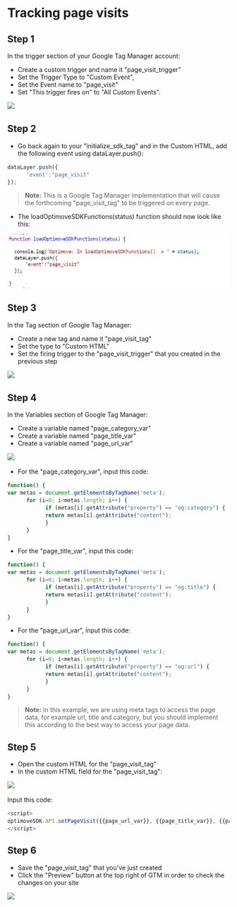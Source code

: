 # Tracking page visits

## Step 1
In the trigger section of your Google Tag Manager account: 
* Create a custom trigger and name it "page_visit_trigger" 
* Set the Trigger Type to "Custom Event", 
* Set the Event name to "page_visit" 
* Set "This trigger fires on" to "All Custom Events".

<p align="left"><kbd><img src="https://github.com/optimove-tech/Web-SDK-Integration-Guide/blob/master/Web-SDK-Basic-Code-Setup/images/page_visit_trigger.png?raw=true"></kbd></p>

## Step 2
* Go back again to your "initialize_sdk_tag" and in the Custom HTML, add the following event using dataLayer.push():

```javascript
dataLayer.push({
      'event':"page_visit"
});
```
>**Note:**
This is a Google Tag Manager implementation that will cause the forthcoming "page_visit_tag" to be triggered on every page.

* The loadOptimoveSDKFunctions(status) function should now look like this:

<p align="left"><kbd><img src="https://github.com/DannyMac180/Web-SDK-Integration-Guide/blob/master/Web-SDK-Basic-Code-Setup/images/page_visit_event_3.png"></kbd></p>

## Step 3
In the Tag section of Google Tag Manager: 
* Create a new tag and name it "page_visit_tag" 
* Set the type to "Custom HTML" 
* Set the firing trigger to the "page_visit_trigger" that you created in the previous step

<p align="left"><kbd><img src="https://github.com/optimove-tech/Web-SDK-Integration-Guide/blob/master/Web-SDK-Basic-Code-Setup/images/page_visit_tag.png?raw=true"></kbd></p>

## Step 4
In the Variables section of Google Tag Manager:
* Create a variable named "page_category_var"
* Create a variable named "page_title_var"
* Create a variable named "page_url_var"

<p align="left"><kbd><img src="https://github.com/DannyMac180/Web-SDK-Integration-Guide/blob/master/Web-SDK-Basic-Code-Setup/images/gtm_variables.png"></kbd></p>

* For the "page_category_var", input this code:
```javascript
function() {
var metas = document.getElementsByTagName('meta'); 
      for (i=0; i<metas.length; i++) { 
            if (metas[i].getAttribute("property") == "og:category") { 
            return metas[i].getAttribute("content"); 
            } 
      }
}
```

* For the "page_title_var", input this code:
```javascript
function() {
var metas = document.getElementsByTagName('meta'); 
      for (i=0; i<metas.length; i++) { 
            if (metas[i].getAttribute("property") == "og:title") { 
            return metas[i].getAttribute("content"); 
            } 
      }
}
```

* For the "page_url_var", input this code:
```javascript
function() {
var metas = document.getElementsByTagName('meta'); 
      for (i=0; i<metas.length; i++) { 
            if (metas[i].getAttribute("property") == "og:url") { 
            return metas[i].getAttribute("content"); 
            } 
      }
}
```

>**Note:**
In this example, we are using meta tags to access the page data, for example url, title and category, but you should implement this according to the best way to access your page data.

## Step 5
* Open the custom HTML for the "page_visit_tag"
* In the custom HTML field for the "page_visit_tag":

<p align="left"><kbd><img src="https://github.com/DannyMac180/Web-SDK-Integration-Guide/blob/master/Web-SDK-Basic-Code-Setup/images/page_visit_tag_2.png"></kbd></p>

Input this code:

```javascript
<script>
optimoveSDK.API.setPageVisit({{page_url_var}}, {{page_title_var}}, {{page_category_var}});
</script>
```

## Step 6
* Save the "page_visit_tag" that you've just created
* Click the "Preview" button at the top right of GTM in order to check the changes on your site

<p align="left"><kbd><img src="https://github.com/optimove-tech/Web-SDK-Integration-Guide/blob/master/Web-SDK-Basic-Code-Setup/images/preview_screenshot_2.png?raw=true"><kbd></p>

